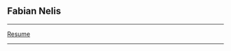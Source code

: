 Fabian Nelis 
------------

---

[Resume](https://github.com/fabineli/gdm-201516-nmdad1/blob/master/docs/resume.md)

---